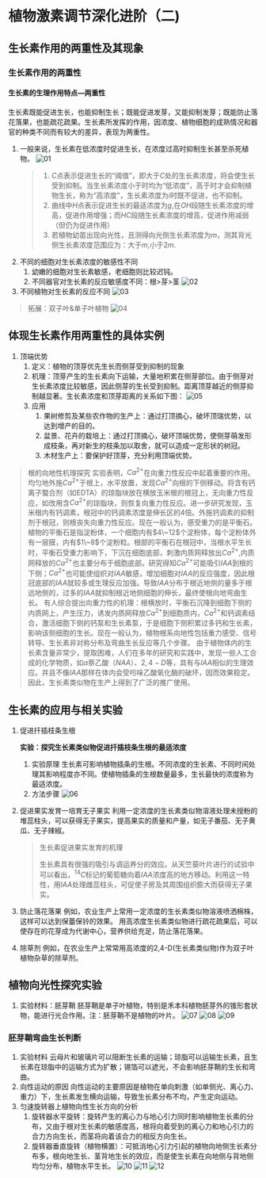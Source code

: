 # 植物激素调节深化进阶（二)

## 生长素作用的两重性及其现象

### 生长素作用的两重性

#### 生长素的生理作用特点—两重性

生长素既能促进生长，也能抑制生长；既能促进发芽，又能抑制发芽；既能防止落花落果，也能疏花疏果。生长素所发挥的作用，因浓度、植物细胞的成熟情况和器官的种类不同而有较大的差异，表现为两重性。

1. 一般来说，生长素在低浓度时促进生长，在浓度过高时抑制生长甚至杀死植物。
   ![01](image.png)
   > 1. $C$点表示促进生长的“阈值”，即大于$C$处的生长素浓度，将会使生长受到抑制。当生长素浓度小于时均为“低浓度”，高于时才会抑制植物生长，称为“高浓度”，生长素浓度为$i$时既不促进，也不抑制。
   > 2. 曲线中$H$点表示促进生长的最适浓度为$g$,在$OH$段随生长素浓度的增高，促进作用增强；而$HC$段随生长素浓度的增高，促进作用减弱（但仍为促进作用）
   > 3. 若植物幼苗出现向光性，且测得向光侧生长素浓度为$m$，测其背光侧生长素浓度范围应为：大于$m$,小于$2m$.
2. 不同的细胞对生长素浓度的敏感性不同
   1. 幼嫩的细胞对生长素敏感，老细胞则比较迟钝。
   2. 不同器官对生长素的反应敏感度不同：根>芽>茎
   ![02](image-1.png)
3. 不同植物对生长素的反应不同
   ![03](image-2.png)

> 拓展：双子叶&单子叶植物
> ![04](image-3.png)

## 体现生长素作用两重性的具体实例

1. 顶端优势
   1. 定义：植物的顶芽优先生长而侧芽受到抑制的现象
   2. 机理：顶芽产生的生长素向下运输，大量地积累在侧芽部位。由于侧芽对生长素浓度比较敏感，因此侧芽的生长受到抑制。距离顶芽越近的侧芽抑制越显著。生长素浓度和顶芽距离的关系如下图：
   ![05](image-4.png)
   3. 应用
      1. 果树修剪及某些农作物的生产上：通过打顶摘心，破坏顶瑞优势，以达到增产的目的。
      2. 盆景、花卉的栽培上：通过打顶摘心，破坏顶端优势，使侧芽萌发形成枝条，再对新生的枝条加以取舍，就可以造成一定形状的树冠。
      3. 木材生产上：要保护好顶芽，充分利用顶端优势。

> 根的向地性机理探究
> 实验表明，$Ca^{2+}$在向重力性反应中起着重要的作用。均匀地外施$Ca^{2+}$于根上，水平放置，发现$Ca^{2+}$向根的下侧移动。将含有钙离子螯合剂（如EDTA）的琼脂块放在横放玉米根的根冠上，无向重力性反应，如改用含$Ca^{2+}$的琼脂块，则恢复向重力性反应。进一步研究发现，玉米根内有钙调素，根冠中的钙调素浓度是伸长区的$4$倍。外施钙调素的抑制剂于根冠，则根丧失向重力性反应。现在一般认为，感受重力的是平衡石。植物的平衡石是指淀粉体，一个细胞内有$4\~12$个淀粉体，每个淀粉体外有一层膜，内有$1\~8$个淀粉粒。根部的平衡石在根冠中，当根水平生长时，平衡石受重力影响下，下沉在细胞底部，刺激内质网释放出$Ca^{2+}$,内质网释放的$Ca^{2+}$也主要分布于细胞底部。研究得知$Ca^{2+}$可能吸引$IAA$到根的下侧；$Ca^{2+}$也可能使组织对$IAA$敏感，增加细胞对$IAA$的反应强度，因此根冠底部的$IAA$就较多或生理反应加强。导致$IAA$分布于根近地侧的量多于根远地侧的，过多的$IAA$就抑制根近地侧细胞的伸长，最终使根向地弯曲生长。
> 有人综合提出向重力性的机理：根横放时，平衡石沉降到细胞下侧的内质网上，产生压力，诱发内质网释放$Ca^{2+}$到细胞质内，$Ca^{2+}$和钙调素结合，激活细胞下侧的钙泵和生长素泵，于是细胞下侧积累过多钙和生长素，影响该侧细胞的生长。现在一般认为，植物根系向地性包括重力感受、信号转导、生长素非对称分布及弯曲生长反应等几个步骤。
> 由于植物体内的生长素含量非常少，提取困难，人们在多年的研究和实践中，发现一些人工合成的化学物质，如$\alpha$萘乙酸（$NAA$）、$2,4-D$等，具有与$IAA$相似的生理效应。并且不像$IAA$那样在体内会受吲哚乙酸氧化酶的破坏，因而效果稳定。因此，生长素类似物在生产上得到了广泛的推广使用。

## 生长素的应用与相关实验

1. 促进扦插枝条生根

   **实验：探究生长素类似物促进扦插枝条生根的最适浓度**

   1. 实验原理
      生长素可影响植物插条的生根。不同浓度的生长素、不同时间处理其影响程度亦不同。使植物插条的生根数量最多，生长最快的浓度称为最适浓度。
   2. 方法步骤
      ![06](image-5.png)
2. 促进果实发育一培育无子果实
   利用一定浓度的生长素类似物溶液处理未授粉的堆蕊柱头，可以获得无子果实，提高果实的质量和产量，如无子番茄、无子黄瓜、无子辣椒。
   > 生长素促进果实发育的机理
   >
   > 生长素具有很强的吸引与调运养分的效应。从天竺葵叶片进行的试验中可以看出，$^{14}C$标记的葡萄糖向着$IAA$浓度高的地方移动。利用这一特性，用$IAA$处理雌蕊柱头，可促使子房及其周围组织膨大而获得无子果实。
3. 防止落花落果
   例如，农业生产上常用一定浓度的生长素类似物溶液喷洒棉株，这样可以达到保蕾保铃的效果。
   用高浓度生长素类似物进行疏花疏果后，可以使存在的花芽成为代谢中心，营养供给充足，防止落花落果。
4. 除草剂
   例如，在农业生产上常常用高浓度的2,4-D(生长素类似物)作为双子叶植物杂草的除草剂。

## 植物向光性探究实验

1. 实验材料：胚芽鞘
   胚芽鞘是单子叶植物，特别是禾本科植物胚芽外的锥形套状物，能进行光合作用。注：胚芽鞘不是植物的叶片。
   ![07](image-6.png)
   ![08](image-7.png)
   ![09](image-8.png)

### 胚芽鞘弯曲生长判断

1. 实验材料
   云母片和玻璃片可以阻断生长素的运输；琼脂可以运输生长素，且生长素在琼脂中的运输方式为扩散；锡箔可以遮光，不会影响胚芽鞘的生长和弯曲。
2. 向性运动的原因
   向性运动的主要原因是植物在单向刺激（如单侧光、离心力、重力）下，生长素发生横向运输，导致生长素分布不均，产生定向运动。
3. 匀速旋转器上植物向性生长方向的分析
   1. 旋转器水平旋转：旋转产生的离心力与地心引力同时影响植物生长素的分布，又由于根对生长素的敏感度高，根将向着受到的离心力和地心引力的合力方向生长，而茎将向着该合力的相反方向生长。
   2. 旋转器垂直旋转（植物横置）：可抵消地心引力引起的植物向地侧生长素分布多，根向地生长、茎背地生长的效应，而是使生长素在向地侧与背地侧均匀分布，植物水平生长。
   ![10](image-9.png)
   ![11](image-10.png)
   ![12](image-11.png)
